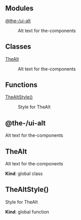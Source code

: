 <!--- Code generated by @the-/script-doc. DO NOT EDIT. -->

## Modules

<dl>
<dt><a href="#module_@the-/ui-alt">@the-/ui-alt</a></dt>
<dd><p>Alt text for the-components</p>
</dd>
</dl>

## Classes

<dl>
<dt><a href="#TheAlt">TheAlt</a></dt>
<dd><p>Alt text for the-components</p>
</dd>
</dl>

## Functions

<dl>
<dt><a href="#TheAltStyle">TheAltStyle()</a></dt>
<dd><p>Style for TheAlt</p>
</dd>
</dl>

<a name="module_@the-/ui-alt"></a>

## @the-/ui-alt
Alt text for the-components

<a name="TheAlt"></a>

## TheAlt
Alt text for the-components

**Kind**: global class  
<a name="TheAltStyle"></a>

## TheAltStyle()
Style for TheAlt

**Kind**: global function  
